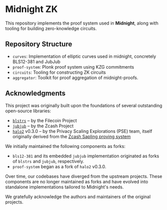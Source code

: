 # Midnight ZK

This repository implements the proof system used in **Midnight**, along with tooling for building zero-knowledge circuits.

## Repository Structure

- `curves`: Implementation of elliptic curves used in midnight, concretely BLS12-381 and JubJub
- `proof-system`: Plonk proof system using KZG commitments
- `circuits`: Tooling for constructing ZK circuits
- `aggregator`: Toolkit for proof aggregation of midnight-proofs.

## Acknowledgments

This project was originally built upon the foundations of several outstanding open-source libraries:

- [`blstrs`](https://github.com/filecoin-project/blstrs) – by the Filecoin Project
- [`jubjub`](https://github.com/zcash/jubjub) – by the Zcash Project
- [`halo2`](https://github.com/privacy-scaling-explorations/halo2) v0.3.0 – by the Privacy Scaling Explorations (PSE) team, itself originally derived from the [Zcash Sapling proving system](https://github.com/zcash/halo2)

We initially maintained the following components as forks:

- `bls12-381` and its embedded `jubjub` implementation originated as forks of `blstrs` and `jubjub`, respectively.
- `proof-system` began as a fork of `halo2` v0.3.0.

Over time, our codebases have diverged from the upstream projects. These components are no longer maintained as forks and have evolved into standalone implementations tailored to Midnight's needs.

We gratefully acknowledge the authors and maintainers of the original projects.
